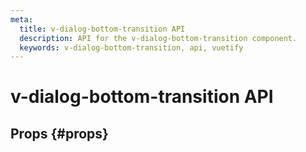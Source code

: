 ```yaml
---
meta:
  title: v-dialog-bottom-transition API
  description: API for the v-dialog-bottom-transition component.
  keywords: v-dialog-bottom-transition, api, vuetify
---
```


# v-dialog-bottom-transition API

<entry-ad />

## Props {#props}

<api-section name="v-dialog-bottom-transition" section="props" />

<backmatter />
